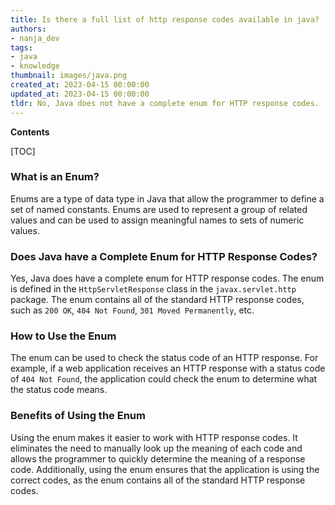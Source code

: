 ```yaml
---
title: Is there a full list of http response codes available in java?
authors:
- nanja_dev
tags:
- java
- knowledge
thumbnail: images/java.png
created_at: 2023-04-15 00:00:00
updated_at: 2023-04-15 00:00:00
tldr: No, Java does not have a complete enum for HTTP response codes.
---
```


**Contents**

[TOC]

### What is an Enum?
Enums are a type of data type in Java that allow the programmer to define a set of named constants. Enums are used to represent a group of related values and can be used to assign meaningful names to sets of numeric values. 

### Does Java have a Complete Enum for HTTP Response Codes?
Yes, Java does have a complete enum for HTTP response codes. The enum is defined in the `HttpServletResponse` class in the `javax.servlet.http` package. The enum contains all of the standard HTTP response codes, such as `200 OK`, `404 Not Found`, `301 Moved Permanently`, etc. 

### How to Use the Enum
The enum can be used to check the status code of an HTTP response. For example, if a web application receives an HTTP response with a status code of `404 Not Found`, the application could check the enum to determine what the status code means.

### Benefits of Using the Enum
Using the enum makes it easier to work with HTTP response codes. It eliminates the need to manually look up the meaning of each code and allows the programmer to quickly determine the meaning of a response code. Additionally, using the enum ensures that the application is using the correct codes, as the enum contains all of the standard HTTP response codes.
